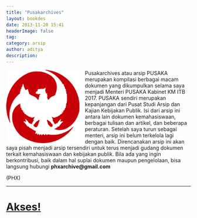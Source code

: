 ```yaml
---
title: "Pusakarchives"
layout: bookdes
date: 2013-11-20 15:41
headerImage: false
tag:
category: arsip
author: aditya 
description: 
---
```


<img class="image" src="/assets/images/pusakarchives.jpg" alt="Pusakarchives" height="200px" align="left" style="PADDING-RIGHT: 15px;">

Pusakarchives atau arsip PUSAKA merupakan kompilasi berbagai macam dokumen yang dikumpulkan selama saya menjadi Menteri PUSAKA Kabinet KM ITB 2017. PUSAKA sendiri merupakan kepanjangan dari Pusat Studi Arsip dan Kajian Kebijakan Publik. Isi dari arsip ini antara lain dokumen kemahasiswaan, berbagai tulisan dan artikel, dan beberapa peraturan. Setelah saya turun sebagai menteri, arsip ini belum terkelola lagi dengan baik. Direncanakan arsip ini akan saya pisah menjadi arsip tersendiri untuk terus menjadi gudang dokumen terkait kemahasiswaan dan kebijakan publik. Bila ada yang ingin berkontribusi, baik dalam hal suplai dokumen maupun pengelolaan, bisa langsung hubungi __phxarchive@gmail.com__

(PHX)

***

# [Akses!][1]

[1]:http://s.id/arsipusaka